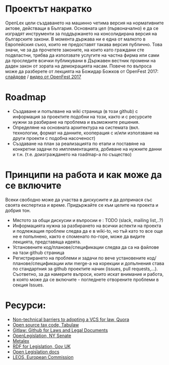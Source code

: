 # Проектът накратко
OpenLex цели създаването на машинно четима версия на нормативните актове, действащи в България. Основната цел (първоначално) е да се изградят инструменти за поддържането на консолидирана версия на българските закони. В момента държава ни е една от малкото в Европейския съюз, които не предоставят такава версия публично. Това значи, че за да прочетете законите, на които като граждани сте подвластни, трябва да използвате услугите на частна фирма или сами да проследите всички публикувани в Държавен вестник промени на даден закон от зората на демокрацията насам. Повече по въпроса може да разберете от лекцията на Божидар Божков от OpenFest 2017: [слайдове](https://www.slideshare.net/Bozho/ss-81621168/1) / [видео от OpenFest 2017](https://www.youtube.com/watch?v=uvDziCPl3a8)

# Roadmap
* Създаване и попълване на wiki страница (в този github) с информация за проектите подобни на този, както и с ресурсите нужни за разбиране на проблема и възможните решения.
* Определяне на основната архитектура на системата (вкл. технологии, формат на данните, кооперация с и/или използване на други проекти с подобна насоченост)
* Създаване на план за реализацията по етапи и поставяне на конкретни задачи по имплементацията, добиване на нужните данни и т.н. (т.е. доизграждането на roadmap-a по същество)

# Принципи на работа и как може да се включите
Всеки свободно може да участва в дискусиите и да допринася със своята експертиза и време. Придържайте се към целите на проекта и добрия тон.
* Мястото за общи дискусии и въпросии е : ТОDO (slack, mailing list,..?)
* Информацията нужна за разбирането на всички аспекти на проекта и подлежащия проблем следва да е в wiki-to, но тъй като то все още не е попълнено, както е споменато по-горе, може да видите лекцията, представяща идеята.
* Установените код/планове/спецификации следва да са на файлове на тази github страница
* Регистрирането на проблеми и задачи по вече установените код/планове/спецификации или merge-a на корекции и допълнения става по стандартния за github проектите начин (issues, pull requests,...). Съответно, за да намерите въпроси, които искат внимание и работа, в която може да се включите - погледнете отворените проблеми в секция Issues. 

# Ресурси:  
 - [Non-technical barriers to adopting a VCS for law, Quora](https://www.quora.com/Public-Policy-What-are-the-nontechnical-barriers-to-adopting-a-version-control-system-for-use-in-writing-bills-and-new-laws)
 - [Open source tax code, Tabulaw](http://blog.tabulaw.com/2011/06/open-source-tax-code.html)
 - [Gitlaw: Github for Laws and Legal Documents](https://blog.abevoelker.com/gitlaw-github-for-laws-and-legal-documents-a-tourniquet-for-american-liberty/)
 - [OpenLegislation, NY Senate](https://github.com/nysenate/OpenLegislation) 
 - [Metalex](http://www.metalex.eu/)
 - [RDF for Legislation, Gov UK](https://www.legislation.gov.uk/developer/formats/rdf)
 - [Open Legislation docs](http://openlegislation.readthedocs.io/en/latest/)
 - [LEOS, European Commission](https://ec.europa.eu/isa2/solutions/leos_en)
 
